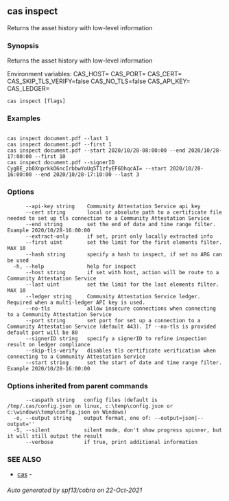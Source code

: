 ## cas inspect

Returns the asset history with low-level information

### Synopsis


Returns the asset history with low-level information

Environment variables:
CAS_HOST=
CAS_PORT=
CAS_CERT=
CAS_SKIP_TLS_VERIFY=false
CAS_NO_TLS=false
CAS_API_KEY=
CAS_LEDGER=


```
cas inspect [flags]
```

### Examples

```

cas inspect document.pdf --last 1
cas inspect document.pdf --first 1
cas inspect document.pdf --start 2020/10/28-08:00:00 --end 2020/10/28-17:00:00 --first 10
cas inspect document.pdf --signerID CygBE_zb8XnprkkO6ncIrbbwYoUq5T1zfyEF6DhqcAI= --start 2020/10/28-16:00:00 --end 2020/10/28-17:10:00 --last 3

```

### Options

```
      --api-key string    Community Attestation Service api key
      --cert string       local or absolute path to a certificate file needed to set up tls connection to a Community Attestation Service
      --end string        set the end of date and time range filter. Example 2020/10/28-16:00:00
      --extract-only      if set, print only locally extracted info
      --first uint        set the limit for the first elements filter. MAX 10
      --hash string       specify a hash to inspect, if set no ARG can be used
  -h, --help              help for inspect
      --host string       if set with host, action will be route to a Community Attestation Service
      --last uint         set the limit for the last elements filter. MAX 10
      --ledger string     Community Attestation Service ledger. Required when a multi-ledger API key is used.
      --no-tls            allow insecure connections when connecting to a Community Attestation Service
      --port string       set port for set up a connection to a Community Attestation Service (default 443). If --no-tls is provided default port will be 80
      --signerID string   specify a signerID to refine inspection result on ledger compliance
      --skip-tls-verify   disables tls certificate verification when connecting to a Community Attestation Service
      --start string      set the start of date and time range filter. Example 2020/10/28-16:00:00
```

### Options inherited from parent commands

```
      --caspath string   config files (default is /tmp/.cas/config.json on linux, c:\temp\config.json or c:\windows\temp\config.json on Windows)
  -o, --output string    output format, one of: --output=json|--output=''
  -S, --silent           silent mode, don't show progress spinner, but it will still output the result
      --verbose          if true, print additional information
```

### SEE ALSO

* [cas](cas.md)	 - 

###### Auto generated by spf13/cobra on 22-Oct-2021
